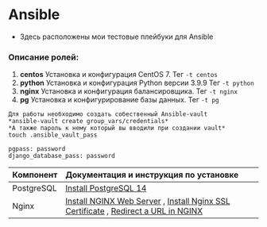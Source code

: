 # Ansible
- Здесь расположены мои тестовые плейбуки для Ansible

### Описание ролей:

1. **centos**   Установка и конфигурация CentOS 7. Тег `-t centos`
2. **python**    Установка и конфигурация Python версии 3.9.9   Тег  `-t python`
2. **nginx**    Установка и конфигурация балансировщика.   Тег  `-t nginx`
3. **pg**   Установка и конфигурирование базы данных. Тег  `-t pg`

```
Для работы необходимо создать собественный Ansible-vault
*ansible-vault create group_vars/credentials*
*А также пароль к нему который вы вводили при создании vault*
touch .ansible_vault_pass

pgpass: password
django_database_pass: password

```


| **Компонент**     |                        **Документация и инструкция по установке**             |
| ------------- |:---------------------------------------------------|
| PostgreSQL  | [Install PostgreSQL 14 ](https://computingforgeeks.com/how-to-install-postgresql-14-centos-rhel-7/)      |
| Nginx  | [Install NGINX Web Server](https://tecadmin.net/install-nginx-on-centos/)  , [Install Nginx SSL Certificate](https://tecadmin.net/install-nginx-ssl-certificate/) , [Redirect a URL in NGINX](https://tecadmin.net/how-to-redirect-a-url-in-nginx/)      |
